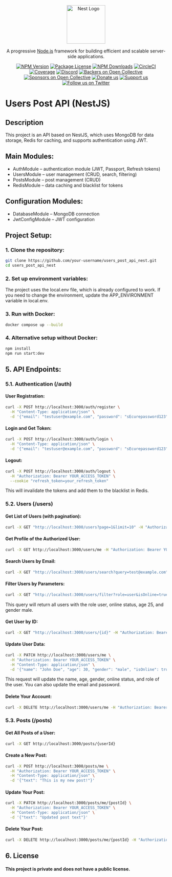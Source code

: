 <p align="center">
  <a href="http://nestjs.com/" target="blank"><img src="https://nestjs.com/img/logo-small.svg" width="120" alt="Nest Logo" /></a>
</p>

[circleci-image]: https://img.shields.io/circleci/build/github/nestjs/nest/master?token=abc123def456
[circleci-url]: https://circleci.com/gh/nestjs/nest

  <p align="center">A progressive <a href="http://nodejs.org" target="_blank">Node.js</a> framework for building efficient and scalable server-side applications.</p>
    <p align="center">
<a href="https://www.npmjs.com/~nestjscore" target="_blank"><img src="https://img.shields.io/npm/v/@nestjs/core.svg" alt="NPM Version" /></a>
<a href="https://www.npmjs.com/~nestjscore" target="_blank"><img src="https://img.shields.io/npm/l/@nestjs/core.svg" alt="Package License" /></a>
<a href="https://www.npmjs.com/~nestjscore" target="_blank"><img src="https://img.shields.io/npm/dm/@nestjs/common.svg" alt="NPM Downloads" /></a>
<a href="https://circleci.com/gh/nestjs/nest" target="_blank"><img src="https://img.shields.io/circleci/build/github/nestjs/nest/master" alt="CircleCI" /></a>
<a href="https://coveralls.io/github/nestjs/nest?branch=master" target="_blank"><img src="https://coveralls.io/repos/github/nestjs/nest/badge.svg?branch=master#9" alt="Coverage" /></a>
<a href="https://discord.gg/G7Qnnhy" target="_blank"><img src="https://img.shields.io/badge/discord-online-brightgreen.svg" alt="Discord"/></a>
<a href="https://opencollective.com/nest#backer" target="_blank"><img src="https://opencollective.com/nest/backers/badge.svg" alt="Backers on Open Collective" /></a>
<a href="https://opencollective.com/nest#sponsor" target="_blank"><img src="https://opencollective.com/nest/sponsors/badge.svg" alt="Sponsors on Open Collective" /></a>
  <a href="https://paypal.me/kamilmysliwiec" target="_blank"><img src="https://img.shields.io/badge/Donate-PayPal-ff3f59.svg" alt="Donate us"/></a>
    <a href="https://opencollective.com/nest#sponsor"  target="_blank"><img src="https://img.shields.io/badge/Support%20us-Open%20Collective-41B883.svg" alt="Support us"></a>
  <a href="https://twitter.com/nestframework" target="_blank"><img src="https://img.shields.io/twitter/follow/nestframework.svg?style=social&label=Follow" alt="Follow us on Twitter"></a>
</p>
  <!--[![Backers on Open Collective](https://opencollective.com/nest/backers/badge.svg)](https://opencollective.com/nest#backer)
  [![Sponsors on Open Collective](https://opencollective.com/nest/sponsors/badge.svg)](https://opencollective.com/nest#sponsor)-->

# Users Post API (NestJS)
## Description
This project is an API based on NestJS, which uses MongoDB for data storage, Redis for caching, and supports authentication using JWT.
## Main Modules:
* AuthModule – authentication module (JWT, Passport, Refresh tokens)
* UsersModule – user management (CRUD, search, filtering)
* PostsModule – post management (CRUD) 
* RedisModule – data caching and blacklist for tokens
## Configuration Modules:
* DatabaseModule – MongoDB connection
* JwtConfigModule – JWT configuration
## Project Setup:
### 1. Clone the repository:
```bash
git clone https://github.com/your-username/users_post_api_nest.git
cd users_post_api_nest
```
### 2. Set up environment variables:
The project uses the local.env file, which is already configured to work. If you need to change the environment, update the APP_ENVIRONMENT variable in local.env.
### 3. Run with Docker:
```bash
docker compose up --build
```
### 4. Alternative setup without Docker:
```bash
npm install
npm run start:dev
```
## 5. API Endpoints:
### 5.1. Authentication (/auth)
#### User Registration:
```bash
curl -X POST http://localhost:3000/auth/register \
  -H "Content-Type: application/json" \
  -d '{"email": "testuser@example.com", "password": "sEcurepassword123"}'
```
#### Login and Get Token:
```bash
curl -X POST http://localhost:3000/auth/login \
  -H "Content-Type: application/json" \
  -d '{"email": "testuser@example.com", "password": "sEcurepassword123"}'
```
#### Logout:
```bash
curl -X POST http://localhost:3000/auth/logout \
  -H "Authorization: Bearer YOUR_ACCESS_TOKEN" \
  --cookie "refresh_token=your_refresh_token"
```
This will invalidate the tokens and add them to the blacklist in Redis.
### 5.2. Users (/users)
#### Get List of Users (with pagination):
```bash
curl -X GET "http://localhost:3000/users?page=1&limit=10" -H "Authorization: Bearer YOUR_ACCESS_TOKEN"
```
#### Get Profile of the Authorized User:
```bash
curl -X GET http://localhost:3000/users/me -H "Authorization: Bearer YOUR_ACCESS_TOKEN"
```
#### Search Users by Email:
```bash
curl -X GET "http://localhost:3000/users/search?query=test@example.com" -H "Authorization: Bearer YOUR_ACCESS_TOKEN"
```
#### Filter Users by Parameters:
```bash
curl -X GET "http://localhost:3000/users/filter?role=user&isOnline=true&age=25&gender=male" -H "Authorization: Bearer YOUR_ACCESS_TOKEN"
```
This query will return all users with the role user, online status, age 25, and gender male.
#### Get User by ID:
```bash
curl -X GET "http://localhost:3000/users/{id}" -H "Authorization: Bearer YOUR_ACCESS_TOKEN"
```
#### Update User Data:
```bash
curl -X PATCH http://localhost:3000/users/me \
  -H "Authorization: Bearer YOUR_ACCESS_TOKEN" \
  -H "Content-Type: application/json" \
  -d '{"name": "John Doe", "age": 30, "gender": "male", "isOnline": true, "role": "admin"}'
```
This request will update the name, age, gender, online status, and role of the user. You can also update the email and password.
#### Delete Your Account: 
```bash
curl -X DELETE http://localhost:3000/users/me -H "Authorization: Bearer YOUR_ACCESS_TOKEN"
```
### 5.3. Posts (/posts)
#### Get All Posts of a User: 
```bash
curl -X GET http://localhost:3000/posts/{userId}
```
#### Create a New Post: 
```bash
curl -X POST http://localhost:3000/posts/me \
  -H "Authorization: Bearer YOUR_ACCESS_TOKEN" \
  -H "Content-Type: application/json" \
  -d '{"text": "This is my new post!"}'
```
#### Update Your Post: 
```bash
curl -X PATCH http://localhost:3000/posts/me/{postId} \
  -H "Authorization: Bearer YOUR_ACCESS_TOKEN" \
  -H "Content-Type: application/json" \
  -d '{"text": "Updated post text"}'
```
#### Delete Your Post:
```bash
curl -X DELETE http://localhost:3000/posts/me/{postId} -H "Authorization: Bearer YOUR_ACCESS_TOKEN"
```

## 6. License

####  This project is private and does not have a public license.
